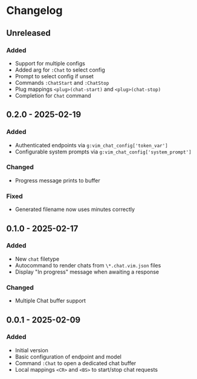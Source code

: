 # Changelog

## Unreleased
### Added
- Support for multiple configs
- Added arg for `:Chat` to select config
- Prompt to select config if unset
- Commands `:ChatStart` and `:ChatStop`
- Plug mappings `<plug>(chat-start)` and `<plug>(chat-stop)`
- Completion for `Chat` command


## 0.2.0 - 2025-02-19
### Added
- Authenticated endpoints via `g:vim_chat_config['token_var']`
- Configurable system prompts via `g:vim_chat_config['system_prompt']`

### Changed
- Progress message prints to buffer

### Fixed
- Generated filename now uses minutes correctly

## 0.1.0 - 2025-02-17
### Added
- New `chat` filetype
- Autocommand to render chats from `\*.chat.vim.json` files
- Display "In progress" message when awaiting a response

### Changed
- Multiple Chat buffer support


## 0.0.1 - 2025-02-09
### Added
- Initial version
- Basic configuration of endpoint and model
- Command `:Chat` to open a dedicated chat buffer
- Local mappings `<CR>` and `<BS>` to start/stop chat requests
